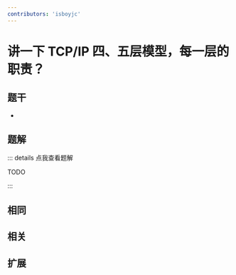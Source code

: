 ```yaml
---
contributors: 'isboyjc'
---
```


# 讲一下 TCP/IP 四、五层模型，每一层的职责？


## 题干

- 



## 题解

::: details 点我查看题解

  TODO

:::



## 相同


## 相关


## 扩展

